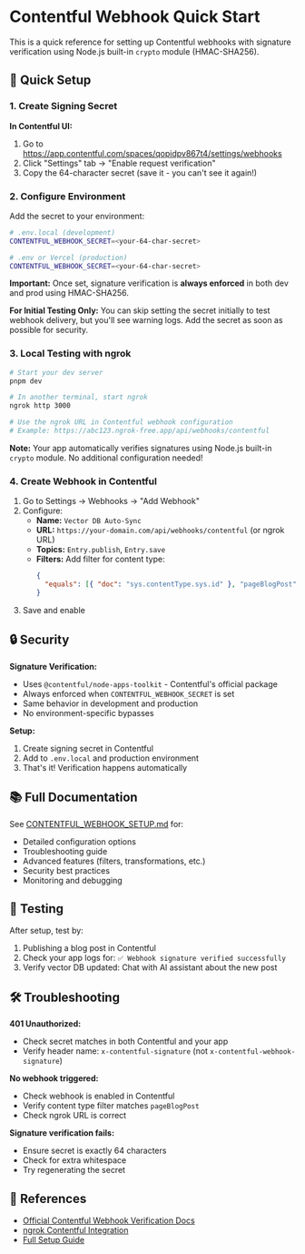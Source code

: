 # Contentful Webhook Quick Start

This is a quick reference for setting up Contentful webhooks with signature verification using Node.js built-in `crypto` module (HMAC-SHA256).

## 🚀 Quick Setup

### 1. Create Signing Secret

**In Contentful UI:**

1. Go to https://app.contentful.com/spaces/qopidpv867t4/settings/webhooks
2. Click "Settings" tab → "Enable request verification"
3. Copy the 64-character secret (save it - you can't see it again!)

### 2. Configure Environment

Add the secret to your environment:

```bash
# .env.local (development)
CONTENTFUL_WEBHOOK_SECRET=<your-64-char-secret>

# .env or Vercel (production)
CONTENTFUL_WEBHOOK_SECRET=<your-64-char-secret>
```

**Important:** Once set, signature verification is **always enforced** in both dev and prod using HMAC-SHA256.

**For Initial Testing Only:**
You can skip setting the secret initially to test webhook delivery, but you'll see warning logs. Add the secret as soon as possible for security.

### 3. Local Testing with ngrok

```bash
# Start your dev server
pnpm dev

# In another terminal, start ngrok
ngrok http 3000

# Use the ngrok URL in Contentful webhook configuration
# Example: https://abc123.ngrok-free.app/api/webhooks/contentful
```

**Note:** Your app automatically verifies signatures using Node.js built-in `crypto` module. No additional configuration needed!

### 4. Create Webhook in Contentful

1. Go to Settings → Webhooks → "Add Webhook"
2. Configure:
   - **Name:** `Vector DB Auto-Sync`
   - **URL:** `https://your-domain.com/api/webhooks/contentful` (or ngrok URL)
   - **Topics:** `Entry.publish`, `Entry.save`
   - **Filters:** Add filter for content type:
     ```json
     {
       "equals": [{ "doc": "sys.contentType.sys.id" }, "pageBlogPost"]
     }
     ```
3. Save and enable

## 🔒 Security

**Signature Verification:**

- Uses `@contentful/node-apps-toolkit` - Contentful's official package
- Always enforced when `CONTENTFUL_WEBHOOK_SECRET` is set
- Same behavior in development and production
- No environment-specific bypasses

**Setup:**

1. Create signing secret in Contentful
2. Add to `.env.local` and production environment
3. That's it! Verification happens automatically

## 📚 Full Documentation

See [CONTENTFUL_WEBHOOK_SETUP.md](./CONTENTFUL_WEBHOOK_SETUP.md) for:

- Detailed configuration options
- Troubleshooting guide
- Advanced features (filters, transformations, etc.)
- Security best practices
- Monitoring and debugging

## 🧪 Testing

After setup, test by:

1. Publishing a blog post in Contentful
2. Check your app logs for: `✅ Webhook signature verified successfully`
3. Verify vector DB updated: Chat with AI assistant about the new post

## 🛠️ Troubleshooting

**401 Unauthorized:**

- Check secret matches in both Contentful and your app
- Verify header name: `x-contentful-signature` (not `x-contentful-webhook-signature`)

**No webhook triggered:**

- Check webhook is enabled in Contentful
- Verify content type filter matches `pageBlogPost`
- Check ngrok URL is correct

**Signature verification fails:**

- Ensure secret is exactly 64 characters
- Check for extra whitespace
- Try regenerating the secret

## 📖 References

- [Official Contentful Webhook Verification Docs](https://www.contentful.com/developers/docs/webhooks/request-verification/)
- [ngrok Contentful Integration](https://ngrok.com/docs/integrations/contentful/webhooks/)
- [Full Setup Guide](./CONTENTFUL_WEBHOOK_SETUP.md)
